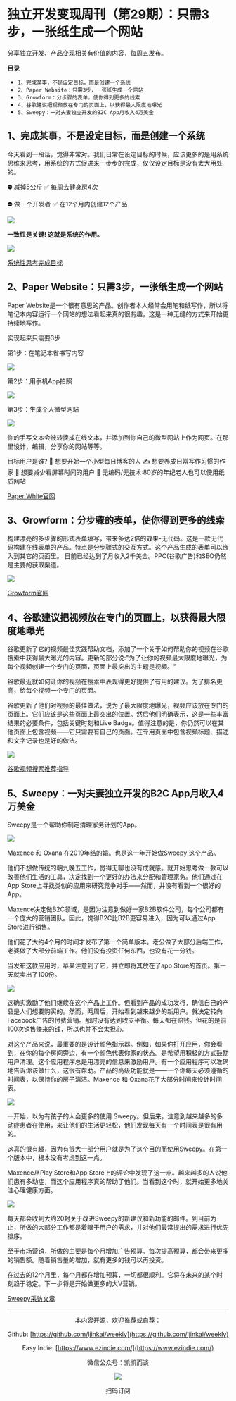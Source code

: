 # 独立开发变现周刊（第29期）：只需3步，一张纸生成一个网站

分享独立开发、产品变现相关有价值的内容，每周五发布。

**目录**
- `1、完成某事，不是设定目标，而是创建一个系统`
- `2、Paper Website：只需3步，一张纸生成一个网站`
- `3、Growform：分步骤的表单，使你得到更多的线索`
- `4、谷歌建议把视频放在专门的页面上，以获得最大限度地曝光`
- `5、Sweepy：一对夫妻独立开发的B2C App月收入4万美金`

## 1、完成某事，不是设定目标，而是创建一个系统

今天看到一段话，觉得非常对。我们日常在设定目标的时候，应该更多的是用系统思维来思考，用系统的方式促进来一步步的完成，仅仅设定目标是没有太大用处的。

⛔️ 减掉5公斤
✅ 每周去健身房4次

⛔️ 做一个开发者
✅ 在12个月内创建12个产品

![](https://tva1.sinaimg.cn/large/008i3skNgy1gwjnxe52nzj30oi0yidie.jpg)

**一致性是关键! 这就是系统的作用。**

![](https://tva1.sinaimg.cn/large/008i3skNgy1gwjnxhsw97j30p00dzdg7.jpg)

[系统性思考完成目标](https://twitter.com/dannypostmaa/status/1460899798756642820)

## 2、Paper Website：只需3步，一张纸生成一个网站

Paper Website是一个很有意思的产品。创作者本人经常会用笔和纸写作，所以将笔记本内容运行一个网站的想法看起来真的很有趣，这是一种无缝的方式来开始更持续地写作。

实现起来只需要3步

第1步：在笔记本省书写内容

![](https://tva1.sinaimg.cn/large/008i3skNgy1gwjnxhiu19j30za0l4gpr.jpg)

第2步：用手机App拍照

![](https://tva1.sinaimg.cn/large/008i3skNgy1gwjnxgyxhgj30za0l4jzd.jpg)

第3步：生成个人微型网站

![](https://tva1.sinaimg.cn/large/008i3skNgy1gwjnxghllmj30za0l4jxz.jpg)

你的手写文本会被转换成在线文本，并添加到你自己的微型网站上作为网页。在那里设计，编辑，分享你的网站等等。

目标用户是谁?
🙋‍ 想要开始一个小型每日博客的人
✍️  想要养成日常写作习惯的作家
🧠 想要减少看屏幕时间的用户
👵 无编码/无技术:80岁的年纪老人也可以使用纸质网站

[Paper White官网](https://paperwebsite.com/)

## 3、Growform：分步骤的表单，使你得到更多的线索

构建漂亮的多步骤的形式表单填写，带来多达2倍的效果-无代码。这是一款无代码构建在线表单的产品。特点是分步骤式的交互方式。这个产品生成的表单可以嵌入到其它的页面里。
目前已经达到了月收入2千美金。PPC(谷歌广告)和SEO仍然是主要的获取渠道。

![](https://tva1.sinaimg.cn/large/008i3skNgy1gwjnxg6pw9j30na0epq3m.jpg)

[Growform官网](https://www.growform.co/)

## 4、谷歌建议把视频放在专门的页面上，以获得最大限度地曝光

谷歌更新了它的视频最佳实践帮助文档，添加了一个关于如何帮助你的视频在谷歌搜索中获得最大曝光的内容。更新的部分说:"为了让你的视频最大限度地曝光，为每个视频创建一个专门的页面，页面上最突出的主题是视频。"

谷歌最近就如何让你的视频在搜索中表现得更好提供了有用的建议。为了排名更高，给每个视频一个专门的页面。

谷歌更新了他们对视频的最佳做法，说为了最大限度地曝光，视频应该放在专门的页面上。它们应该是这些页面上最突出的位置。然后他们明确表示，这是一些丰富结果的必要条件，包括关键时刻和Live Badge。值得注意的是，你仍然可以在其他页面上包含视频——它只需要有自己的页面。在专用页面中包含视频标题、描述和文字记录也是好的做法。

![](https://tva1.sinaimg.cn/large/008i3skNgy1gwjnxg1e6gj30bd0gogls.jpg)

[谷歌视频搜索推荐指导](https://searchengineland.com/google-recommends-placing-videos-on-dedicated-pages-for-maximum-exposure-375746)

## 5、Sweepy：一对夫妻独立开发的B2C App月收入4万美金

Sweepy是一个帮助你制定清理家务计划的App。

![](https://tva1.sinaimg.cn/large/008i3skNgy1gwjnxfsunfj31mb0u0tf7.jpg)

Maxence 和 Oxana 在2019年结的婚。也是这一年开始做Sweepy 这个产品。

他们不想做传统的朝九晚五工作，觉得无聊也没有成就感。就开始思考做一款可以改善他们生活的工具，决定找到一个更好的办法来分配和管理家务。他们通过在App Store上寻找类似的应用来研究竞争对手——然而，并没有看到一个很好的App。

Maxence决定做B2C领域，是因为注意到做好一家B2B软件公司，每个公司都有一个庞大的营销团队。因此，觉得B2C比B2B更容易进入，因为可以通过App Store进行销售。

他们花了大约4个月的时间才发布了第一个简单版本。老公做了大部分后端工作，老婆做了大部分前端工作。他们没有投资任何东西，也没有花一分钱。

当发布这款应用时，苹果注意到了它，并立即将其放在了app Store的首页。第一天就卖出了100份。

![](https://tva1.sinaimg.cn/large/008i3skNgy1gwjnxfilrmj310u0i87a0.jpg)

这确实激励了他们继续在这个产品上工作。但看到产品的成功发行，确信自己的产品是人们想要购买的。然而，两周后，开始看到越来越少的新用户。就决定转向Facebook广告的付费营销。那时没有达到收支平衡。每天都在赔钱。但花的是前100次销售赚来的钱，所以也并不会太担心。

对这个产品来说，最重要的是设计颜色指示器。例如，如果你打开应用，你会看到，在你的每个房间旁边，有一个颜色代表你家的状态。是希望用积极的方式鼓励用户清理。这个应用程序总是用漂亮的信息来激励用户。有一个应用程序可以准确地告诉你该做什么，这很有帮助。产品的高级功能就是——一个你每天必须遵循的时间表，以保持你的房子清洁。Maxence 和 Oxana花了大部分时间来设计时间表。

![](https://tva1.sinaimg.cn/large/008i3skNgy1gwjnxfabgrj30z80qgwmh.jpg)

一开始，以为有孩子的人会更多的使用 Sweepy。但后来，注意到越来越多的多动症患者在使用，来让他们的生活更轻松，他们发现每天有一个时间表是很有用的。

这真的很有趣，因为有很大一部分用户就是为了这个目的而使用Sweepy。在第一个版本中，根本没有考虑到这一点。

Maxence从Play Store和App Store上的评论中发现了这一点。越来越多的人说他们患有多动症，而这个应用程序真的帮助了他们。当看到这个时，就开始更多地关注心理健康方面。

![](https://tva1.sinaimg.cn/large/008i3skNgy1gwjnxegtbtj30xc0ir40h.jpg)

每天都会收到大约20封关于改进Sweepy的新建议和新功能的邮件。到目前为止，所做的大部分工作都是着眼于用户的需求，并对他们最常提出的需求进行优先排序。

至于市场营销，所做的主要是每个月增加广告预算。每次提高预算，都会带来更多的销售额。随着销售量的增加，就有更多的钱可以再投资。

在过去的12个月里，每个月都在增加预算，一切都很顺利。它将在未来的某个时刻趋于稳定。下一步将是开始做更多的大V营销。

[Sweepy采访文章](https://www.indiehackers.com/post/this-couple-bootstrapped-their-b2c-app-to-40k-mrr-864f48eaeb)

---
<center>
本内容开源，欢迎推荐或自荐：

Github: [https://github.com/ljinkai/weekly](https://github.com/ljinkai/weekly)

Easy Indie: [https://www.ezindie.com/](https://www.ezindie.com/)

微信公众号：凯凯而谈


![](http://qiniu.gafata.com/2019-03-17-web-bear.jpg?imageView2/2/w/200)

扫码订阅
</center>